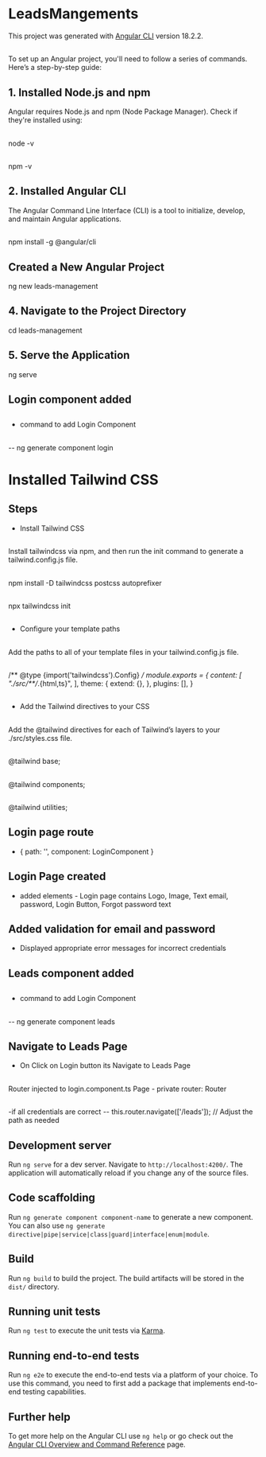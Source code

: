 # LeadsMangements

This project was generated with [Angular CLI](https://github.com/angular/angular-cli) version 18.2.2.
##
To set up an Angular project, you'll need to follow a series of commands. Here’s a step-by-step guide:
##
## 1. Installed Node.js and npm

Angular requires Node.js and npm (Node Package Manager). Check if they're installed using:
##
node -v
##
npm -v
##

## 2. Installed Angular CLI

The Angular Command Line Interface (CLI) is a tool to initialize, develop, and maintain Angular applications.
##
npm install -g @angular/cli
##
## Created a New Angular Project

ng new leads-management
##

## 4. Navigate to the Project Directory

cd leads-management
##

## 5. Serve the Application

ng serve
##
## Login component added
##  
- command to add Login Component
##
   -- ng generate component login 
## 
# Installed Tailwind CSS

## Steps 

- Install Tailwind CSS
##
Install tailwindcss via npm, and then run the init command to generate a tailwind.config.js file.
## 
npm install -D tailwindcss postcss autoprefixer
##
npx tailwindcss init
##
- Configure your template paths
##
Add the paths to all of your template files in your tailwind.config.js file.
##
/** @type {import('tailwindcss').Config} */
module.exports = {
  content: [
    "./src/**/*.{html,ts}",
  ],
  theme: {
    extend: {},
  },
  plugins: [],
}
##
- Add the Tailwind directives to your CSS
##
Add the @tailwind directives for each of Tailwind’s layers to your ./src/styles.css file.
##
@tailwind base;
##
@tailwind components;
##
@tailwind utilities;
##
## Login page route
- { path: '', component: LoginComponent }
##
## Login Page created
- added elements - Login page contains Logo, Image, Text email, password, Login Button, Forgot password text
##
## Added validation for email and password
- Displayed appropriate error messages for incorrect credentials
##

## Leads component added
##  
- command to add Login Component
##
   -- ng generate component leads 
## 

## Navigate to Leads Page
- On Click on Login button its Navigate to Leads Page
##
   Router injected to login.component.ts Page - private router: Router 
   ##
   -if all credentials are correct
       -- this.router.navigate(['/leads']);  // Adjust the path as needed


## Development server

Run `ng serve` for a dev server. Navigate to `http://localhost:4200/`. The application will automatically reload if you change any of the source files.

## Code scaffolding

Run `ng generate component component-name` to generate a new component. You can also use `ng generate directive|pipe|service|class|guard|interface|enum|module`.

## Build

Run `ng build` to build the project. The build artifacts will be stored in the `dist/` directory.

## Running unit tests

Run `ng test` to execute the unit tests via [Karma](https://karma-runner.github.io).

## Running end-to-end tests

Run `ng e2e` to execute the end-to-end tests via a platform of your choice. To use this command, you need to first add a package that implements end-to-end testing capabilities.

## Further help

To get more help on the Angular CLI use `ng help` or go check out the [Angular CLI Overview and Command Reference](https://angular.dev/tools/cli) page.
